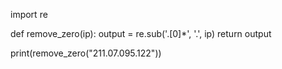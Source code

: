 import re

def remove_zero(ip):
    output = re.sub('\.[0]*', '.', ip)
    return output

print(remove_zero("211.07.095.122"))
